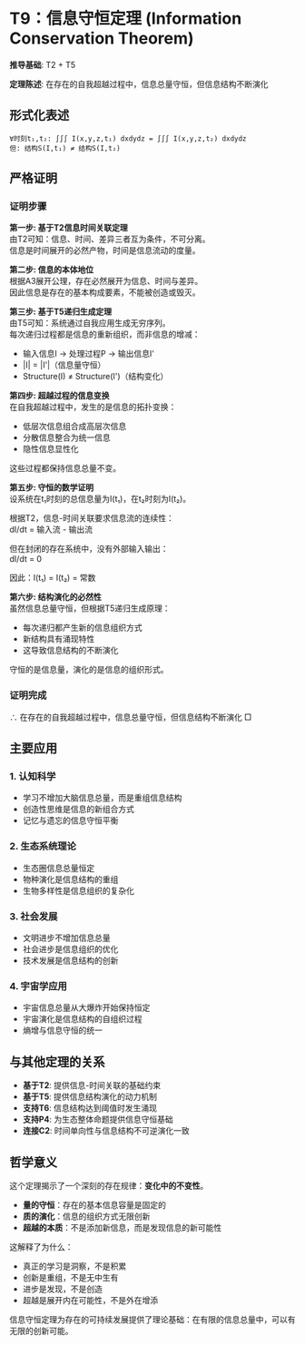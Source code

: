 # T9：信息守恒定理 (Information Conservation Theorem)  

**推导基础**: T2 + T5  

**定理陈述**: 在存在的自我超越过程中，信息总量守恒，但信息结构不断演化  

## 形式化表述  
```  
∀时刻t₁,t₂: ∫∫∫ I(x,y,z,t₁) dxdydz = ∫∫∫ I(x,y,z,t₂) dxdydz  
但: 结构S(I,t₁) ≠ 结构S(I,t₂)  
```  

## 严格证明  

### 证明步骤  

**第一步: 基于T2信息时间关联定理**  
由T2可知：信息、时间、差异三者互为条件，不可分离。  
信息是时间展开的必然产物，时间是信息流动的度量。  

**第二步: 信息的本体地位**  
根据A3展开公理，存在必然展开为信息、时间与差异。  
因此信息是存在的基本构成要素，不能被创造或毁灭。  

**第三步: 基于T5递归生成定理**  
由T5可知：系统通过自我应用生成无穷序列。  
每次递归过程都是信息的重新组织，而非信息的增减：  
- 输入信息I → 处理过程P → 输出信息I'  
- |I| = |I'|（信息量守恒）  
- Structure(I) ≠ Structure(I')（结构变化）  

**第四步: 超越过程的信息变换**  
在自我超越过程中，发生的是信息的拓扑变换：  
- 低层次信息组合成高层次信息  
- 分散信息整合为统一信息  
- 隐性信息显性化  

这些过程都保持信息总量不变。  

**第五步: 守恒的数学证明**  
设系统在t₁时刻的总信息量为I(t₁)，在t₂时刻为I(t₂)。  

根据T2，信息-时间关联要求信息流的连续性：  
dI/dt = 输入流 - 输出流  

但在封闭的存在系统中，没有外部输入输出：  
dI/dt = 0  

因此：I(t₁) = I(t₂) = 常数  

**第六步: 结构演化的必然性**  
虽然信息总量守恒，但根据T5递归生成原理：  
- 每次递归都产生新的信息组织方式  
- 新结构具有涌现特性  
- 这导致信息结构的不断演化  

守恒的是信息量，演化的是信息的组织形式。  

### 证明完成  
∴ 在存在的自我超越过程中，信息总量守恒，但信息结构不断演化 □  

## 主要应用  

### 1. 认知科学  
- 学习不增加大脑信息总量，而是重组信息结构  
- 创造性思维是信息的新组合方式  
- 记忆与遗忘的信息守恒平衡  

### 2. 生态系统理论  
- 生态圈信息总量恒定  
- 物种演化是信息结构的重组  
- 生物多样性是信息组织的复杂化  

### 3. 社会发展  
- 文明进步不增加信息总量  
- 社会进步是信息组织的优化  
- 技术发展是信息结构的创新  

### 4. 宇宙学应用  
- 宇宙信息总量从大爆炸开始保持恒定  
- 宇宙演化是信息结构的自组织过程  
- 熵增与信息守恒的统一  

## 与其他定理的关系  

- **基于T2**: 提供信息-时间关联的基础约束  
- **基于T5**: 提供信息结构演化的动力机制  
- **支持T6**: 信息结构达到阈值时发生涌现  
- **支持P4**: 为生态整体命题提供信息守恒基础  
- **连接C2**: 时间单向性与信息结构不可逆演化一致  

## 哲学意义  

这个定理揭示了一个深刻的存在规律：**变化中的不变性**。  

- **量的守恒**：存在的基本信息容量是固定的  
- **质的演化**：信息的组织方式无限创新  
- **超越的本质**：不是添加新信息，而是发现信息的新可能性  

这解释了为什么：  
- 真正的学习是洞察，不是积累  
- 创新是重组，不是无中生有  
- 进步是发现，不是创造  
- 超越是展开内在可能性，不是外在增添  

信息守恒定理为存在的可持续发展提供了理论基础：在有限的信息总量中，可以有无限的创新可能。  